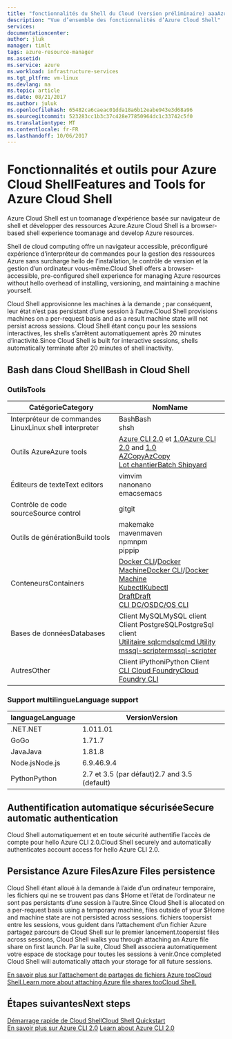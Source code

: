 ```yaml
---
title: "fonctionnalités du Shell du Cloud (version préliminaire) aaaAzure | Documents Microsoft"
description: "Vue d’ensemble des fonctionnalités d’Azure Cloud Shell"
services: 
documentationcenter: 
author: jluk
manager: timlt
tags: azure-resource-manager
ms.assetid: 
ms.service: azure
ms.workload: infrastructure-services
ms.tgt_pltfrm: vm-linux
ms.devlang: na
ms.topic: article
ms.date: 08/21/2017
ms.author: juluk
ms.openlocfilehash: 65482ca6caeac01dda18a6b12eabe943e3d68a96
ms.sourcegitcommit: 523283cc1b3c37c428e77850964dc1c33742c5f0
ms.translationtype: MT
ms.contentlocale: fr-FR
ms.lasthandoff: 10/06/2017
---
```

# <a name="features-and-tools-for-azure-cloud-shell"></a><span data-ttu-id="f9258-103">Fonctionnalités et outils pour Azure Cloud Shell</span><span class="sxs-lookup"><span data-stu-id="f9258-103">Features and Tools for Azure Cloud Shell</span></span>
<span data-ttu-id="f9258-104">Azure Cloud Shell est un toomanage d’expérience basée sur navigateur de shell et développer des ressources Azure.</span><span class="sxs-lookup"><span data-stu-id="f9258-104">Azure Cloud Shell is a browser-based shell experience toomanage and develop Azure resources.</span></span>

<span data-ttu-id="f9258-105">Shell de cloud computing offre un navigateur accessible, préconfiguré expérience d’interpréteur de commandes pour la gestion des ressources Azure sans surcharge hello de l’installation, le contrôle de version et la gestion d’un ordinateur vous-même.</span><span class="sxs-lookup"><span data-stu-id="f9258-105">Cloud Shell offers a browser-accessible, pre-configured shell experience for managing Azure resources without hello overhead of installing, versioning, and maintaining a machine yourself.</span></span>

<span data-ttu-id="f9258-106">Cloud Shell approvisionne les machines à la demande ; par conséquent, leur état n’est pas persistant d’une session à l’autre.</span><span class="sxs-lookup"><span data-stu-id="f9258-106">Cloud Shell provisions machines on a per-request basis and as a result machine state will not persist across sessions.</span></span> <span data-ttu-id="f9258-107">Cloud Shell étant conçu pour les sessions interactives, les shells s’arrêtent automatiquement après 20 minutes d’inactivité.</span><span class="sxs-lookup"><span data-stu-id="f9258-107">Since Cloud Shell is built for interactive sessions, shells automatically terminate after 20 minutes of shell inactivity.</span></span>

## <a name="bash-in-cloud-shell"></a><span data-ttu-id="f9258-108">Bash dans Cloud Shell</span><span class="sxs-lookup"><span data-stu-id="f9258-108">Bash in Cloud Shell</span></span>
### <a name="tools"></a><span data-ttu-id="f9258-109">Outils</span><span class="sxs-lookup"><span data-stu-id="f9258-109">Tools</span></span>
|<span data-ttu-id="f9258-110">Catégorie</span><span class="sxs-lookup"><span data-stu-id="f9258-110">Category</span></span>   |<span data-ttu-id="f9258-111">Nom</span><span class="sxs-lookup"><span data-stu-id="f9258-111">Name</span></span>   |
|---|---|
|<span data-ttu-id="f9258-112">Interpréteur de commandes Linux</span><span class="sxs-lookup"><span data-stu-id="f9258-112">Linux shell interpreter</span></span>|<span data-ttu-id="f9258-113">Bash</span><span class="sxs-lookup"><span data-stu-id="f9258-113">Bash</span></span><br> <span data-ttu-id="f9258-114">sh</span><span class="sxs-lookup"><span data-stu-id="f9258-114">sh</span></span>               |
|<span data-ttu-id="f9258-115">Outils Azure</span><span class="sxs-lookup"><span data-stu-id="f9258-115">Azure tools</span></span>            |<span data-ttu-id="f9258-116">[Azure CLI 2.0](https://github.com/Azure/azure-cli) et [1.0](https://github.com/Azure/azure-xplat-cli)</span><span class="sxs-lookup"><span data-stu-id="f9258-116">[Azure CLI 2.0](https://github.com/Azure/azure-cli) and [1.0](https://github.com/Azure/azure-xplat-cli)</span></span><br> [<span data-ttu-id="f9258-117">AZCopy</span><span class="sxs-lookup"><span data-stu-id="f9258-117">AzCopy</span></span>](https://docs.microsoft.com/azure/storage/storage-use-azcopy)<br> [<span data-ttu-id="f9258-118">Lot chantier</span><span class="sxs-lookup"><span data-stu-id="f9258-118">Batch Shipyard</span></span>](https://github.com/Azure/batch-shipyard)     |
|<span data-ttu-id="f9258-119">Éditeurs de texte</span><span class="sxs-lookup"><span data-stu-id="f9258-119">Text editors</span></span>           |<span data-ttu-id="f9258-120">vim</span><span class="sxs-lookup"><span data-stu-id="f9258-120">vim</span></span><br> <span data-ttu-id="f9258-121">nano</span><span class="sxs-lookup"><span data-stu-id="f9258-121">nano</span></span><br> <span data-ttu-id="f9258-122">emacs</span><span class="sxs-lookup"><span data-stu-id="f9258-122">emacs</span></span>       |
|<span data-ttu-id="f9258-123">Contrôle de code source</span><span class="sxs-lookup"><span data-stu-id="f9258-123">Source control</span></span>         |<span data-ttu-id="f9258-124">git</span><span class="sxs-lookup"><span data-stu-id="f9258-124">git</span></span>                    |
|<span data-ttu-id="f9258-125">Outils de génération</span><span class="sxs-lookup"><span data-stu-id="f9258-125">Build tools</span></span>            |<span data-ttu-id="f9258-126">make</span><span class="sxs-lookup"><span data-stu-id="f9258-126">make</span></span><br> <span data-ttu-id="f9258-127">maven</span><span class="sxs-lookup"><span data-stu-id="f9258-127">maven</span></span><br> <span data-ttu-id="f9258-128">npm</span><span class="sxs-lookup"><span data-stu-id="f9258-128">npm</span></span><br> <span data-ttu-id="f9258-129">pip</span><span class="sxs-lookup"><span data-stu-id="f9258-129">pip</span></span>         |
|<span data-ttu-id="f9258-130">Conteneurs</span><span class="sxs-lookup"><span data-stu-id="f9258-130">Containers</span></span>             |<span data-ttu-id="f9258-131">[Docker CLI](https://github.com/docker/cli)/[Docker Machine](https://github.com/docker/machine)</span><span class="sxs-lookup"><span data-stu-id="f9258-131">[Docker CLI](https://github.com/docker/cli)/[Docker Machine](https://github.com/docker/machine)</span></span><br> [<span data-ttu-id="f9258-132">Kubectl</span><span class="sxs-lookup"><span data-stu-id="f9258-132">Kubectl</span></span>](https://kubernetes.io/docs/user-guide/kubectl-overview/)<br> [<span data-ttu-id="f9258-133">Draft</span><span class="sxs-lookup"><span data-stu-id="f9258-133">Draft</span></span>](https://github.com/Azure/draft)<br> [<span data-ttu-id="f9258-134">CLI DC/OS</span><span class="sxs-lookup"><span data-stu-id="f9258-134">DC/OS CLI</span></span>](https://github.com/dcos/dcos-cli)         |
|<span data-ttu-id="f9258-135">Bases de données</span><span class="sxs-lookup"><span data-stu-id="f9258-135">Databases</span></span>              |<span data-ttu-id="f9258-136">Client MySQL</span><span class="sxs-lookup"><span data-stu-id="f9258-136">MySQL client</span></span><br> <span data-ttu-id="f9258-137">Client PostgreSQL</span><span class="sxs-lookup"><span data-stu-id="f9258-137">PostgreSql client</span></span><br> [<span data-ttu-id="f9258-138">Utilitaire sqlcmd</span><span class="sxs-lookup"><span data-stu-id="f9258-138">sqlcmd Utility</span></span>](https://docs.microsoft.com/sql/tools/sqlcmd-utility)<br> [<span data-ttu-id="f9258-139">mssql-scripter</span><span class="sxs-lookup"><span data-stu-id="f9258-139">mssql-scripter</span></span>](https://github.com/Microsoft/sql-xplat-cli) |
|<span data-ttu-id="f9258-140">Autres</span><span class="sxs-lookup"><span data-stu-id="f9258-140">Other</span></span>                  |<span data-ttu-id="f9258-141">Client iPython</span><span class="sxs-lookup"><span data-stu-id="f9258-141">iPython Client</span></span><br> [<span data-ttu-id="f9258-142">CLI Cloud Foundry</span><span class="sxs-lookup"><span data-stu-id="f9258-142">Cloud Foundry CLI</span></span>](https://github.com/cloudfoundry/cli)<br> |

### <a name="language-support"></a><span data-ttu-id="f9258-143">Support multilingue</span><span class="sxs-lookup"><span data-stu-id="f9258-143">Language support</span></span>
|<span data-ttu-id="f9258-144">language</span><span class="sxs-lookup"><span data-stu-id="f9258-144">Language</span></span>   |<span data-ttu-id="f9258-145">Version</span><span class="sxs-lookup"><span data-stu-id="f9258-145">Version</span></span>   |
|---|---|
|<span data-ttu-id="f9258-146">.NET</span><span class="sxs-lookup"><span data-stu-id="f9258-146">.NET</span></span>       |<span data-ttu-id="f9258-147">1.01</span><span class="sxs-lookup"><span data-stu-id="f9258-147">1.01</span></span>       |
|<span data-ttu-id="f9258-148">Go</span><span class="sxs-lookup"><span data-stu-id="f9258-148">Go</span></span>         |<span data-ttu-id="f9258-149">1.7</span><span class="sxs-lookup"><span data-stu-id="f9258-149">1.7</span></span>        |
|<span data-ttu-id="f9258-150">Java</span><span class="sxs-lookup"><span data-stu-id="f9258-150">Java</span></span>       |<span data-ttu-id="f9258-151">1.8</span><span class="sxs-lookup"><span data-stu-id="f9258-151">1.8</span></span>        |
|<span data-ttu-id="f9258-152">Node.js</span><span class="sxs-lookup"><span data-stu-id="f9258-152">Node.js</span></span>    |<span data-ttu-id="f9258-153">6.9.4</span><span class="sxs-lookup"><span data-stu-id="f9258-153">6.9.4</span></span>      |
|<span data-ttu-id="f9258-154">Python</span><span class="sxs-lookup"><span data-stu-id="f9258-154">Python</span></span>     |<span data-ttu-id="f9258-155">2.7 et 3.5 (par défaut)</span><span class="sxs-lookup"><span data-stu-id="f9258-155">2.7 and 3.5 (default)</span></span>|

## <a name="secure-automatic-authentication"></a><span data-ttu-id="f9258-156">Authentification automatique sécurisée</span><span class="sxs-lookup"><span data-stu-id="f9258-156">Secure automatic authentication</span></span>
<span data-ttu-id="f9258-157">Cloud Shell automatiquement et en toute sécurité authentifie l’accès de compte pour hello Azure CLI 2.0.</span><span class="sxs-lookup"><span data-stu-id="f9258-157">Cloud Shell securely and automatically authenticates account access for hello Azure CLI 2.0.</span></span>

## <a name="azure-files-persistence"></a><span data-ttu-id="f9258-158">Persistance Azure Files</span><span class="sxs-lookup"><span data-stu-id="f9258-158">Azure Files persistence</span></span>
<span data-ttu-id="f9258-159">Cloud Shell étant alloué à la demande à l’aide d’un ordinateur temporaire, les fichiers qui ne se trouvent pas dans $Home et l’état de l’ordinateur ne sont pas persistants d’une session à l’autre.</span><span class="sxs-lookup"><span data-stu-id="f9258-159">Since Cloud Shell is allocated on a per-request basis using a temporary machine, files outside of your $Home and machine state are not persisted across sessions.</span></span>
<span data-ttu-id="f9258-160">fichiers toopersist entre les sessions, vous guident dans l’attachement d’un fichier Azure partagez parcours de Cloud Shell sur le premier lancement.</span><span class="sxs-lookup"><span data-stu-id="f9258-160">toopersist files across sessions, Cloud Shell walks you through attaching an Azure file share on first launch.</span></span>
<span data-ttu-id="f9258-161">Par la suite, Cloud Shell associera automatiquement votre espace de stockage pour toutes les sessions à venir.</span><span class="sxs-lookup"><span data-stu-id="f9258-161">Once completed Cloud Shell will automatically attach your storage for all future sessions.</span></span>

[<span data-ttu-id="f9258-162">En savoir plus sur l’attachement de partages de fichiers Azure tooCloud Shell.</span><span class="sxs-lookup"><span data-stu-id="f9258-162">Learn more about attaching Azure file shares tooCloud Shell.</span></span>](persisting-shell-storage.md)

## <a name="next-steps"></a><span data-ttu-id="f9258-163">Étapes suivantes</span><span class="sxs-lookup"><span data-stu-id="f9258-163">Next steps</span></span>
[<span data-ttu-id="f9258-164">Démarrage rapide de Cloud Shell</span><span class="sxs-lookup"><span data-stu-id="f9258-164">Cloud Shell Quickstart</span></span>](quickstart.md) <br><span data-ttu-id="f9258-165">
[En savoir plus sur Azure CLI 2.0](https://docs.microsoft.com/cli/azure/)</span><span class="sxs-lookup"><span data-stu-id="f9258-165">
[Learn about Azure CLI 2.0](https://docs.microsoft.com/cli/azure/)</span></span> <br>